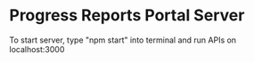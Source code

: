 # Progress Reports Portal Server

To start server, type "npm start" into terminal and run APIs on localhost:3000
